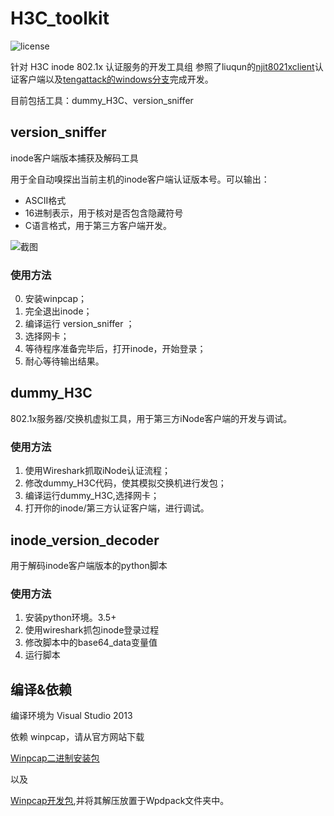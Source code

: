 # H3C_toolkit
![license](https://img.shields.io/github/license/bitdust/H3C_toolkit.svg)  

针对 H3C inode 802.1x 认证服务的开发工具组
参照了liuqun的[njit8021xclient](https://github.com/liuqun/njit8021xclient)认证客户端以及[tengattack的windows分支](https://github.com/tengattack/8021xclient-for-windows)完成开发。

目前包括工具：dummy_H3C、version_sniffer
## version_sniffer
inode客户端版本捕获及解码工具

用于全自动嗅探出当前主机的inode客户端认证版本号。可以输出：
* ASCII格式
* 16进制表示，用于核对是否包含隐藏符号
* C语言格式，用于第三方客户端开发。

![截图](https://cloud.githubusercontent.com/assets/6072743/11017213/62e1d762-85d3-11e5-988c-ecf27cce0058.png)

### 使用方法
0. 安装winpcap；
1. 完全退出inode；
2. 编译运行 version_sniffer ；
3. 选择网卡；
4. 等待程序准备完毕后，打开inode，开始登录；
5. 耐心等待输出结果。

## dummy_H3C
802.1x服务器/交换机虚拟工具，用于第三方iNode客户端的开发与调试。
### 使用方法
1. 使用Wireshark抓取iNode认证流程；
2. 修改dummy_H3C代码，使其模拟交换机进行发包；
3. 编译运行dummy_H3C,选择网卡；
4. 打开你的inode/第三方认证客户端，进行调试。

## inode_version_decoder
用于解码inode客户端版本的python脚本
### 使用方法
1. 安装python环境。3.5+
2. 使用wireshark抓包inode登录过程
3. 修改脚本中的base64_data变量值
4. 运行脚本

## 编译&依赖
编译环境为 Visual Studio 2013

依赖 winpcap，请从官方网站下载

[Winpcap二进制安装包](http://www.winpcap.org/install/default.htm)

以及

[Winpcap开发包](http://www.winpcap.org/devel.htm),并将其解压放置于Wpdpack文件夹中。
